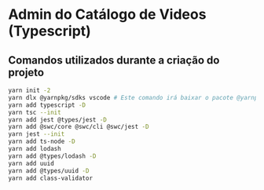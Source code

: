 # Admin do Catálogo de Videos (Typescript)

## Comandos utilizados durante a criação do projeto

```bash
yarn init -2
yarn dlx @yarnpkg/sdks vscode # Este comando irá baixar o pacote @yarnpkg/sdks e executar o comando vscode, que deve configurar o VSCode para usar o SDK do TypeScript do Yarn PnP.
yarn add typescript -D
yarn tsc --init
yarn add jest @types/jest -D
yarn add @swc/core @swc/cli @swc/jest -D
yarn jest --init
yarn add ts-node -D
yarn add lodash
yarn add @types/lodash -D
yarn add uuid
yarn add @types/uuid -D
yarn add class-validator
```
